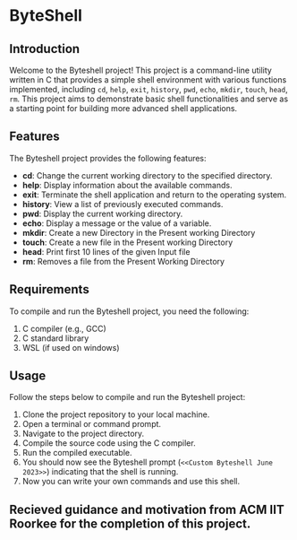 # ByteShell

## Introduction
Welcome to the Byteshell project! This project is a command-line utility written in C that provides a simple shell environment with various functions implemented, including `cd`, `help`, `exit`, `history`, `pwd`, `echo`, `mkdir`, `touch`, `head`, `rm`. This project aims to demonstrate basic shell functionalities and serve as a starting point for building more advanced shell applications.

## Features
The Byteshell project provides the following features:

- **cd**: Change the current working directory to the specified directory.
- **help**: Display information about the available commands.
- **exit**: Terminate the shell application and return to the operating system.
- **history**: View a list of previously executed commands.
- **pwd**: Display the current working directory.
- **echo**: Display a message or the value of a variable.
- **mkdir**: Create a new Directory in the Present working Directory
- **touch**: Create a new file in the Present working Directory
- **head**: Print first 10 lines of the given Input file
- **rm**: Removes a file from the Present Working Directory

## Requirements
To compile and run the Byteshell project, you need the following:

1. C compiler (e.g., GCC)
2. C standard library
3. WSL (if used on windows)

## Usage
Follow the steps below to compile and run the Byteshell project:

1. Clone the project repository to your local machine.
2. Open a terminal or command prompt.
3. Navigate to the project directory.
4. Compile the source code using the C compiler.
5. Run the compiled executable.
6. You should now see the Byteshell prompt (`<<Custom Byteshell June 2023>>`) indicating that the shell is running.
7. Now you can write your own commands and use this shell.

## Recieved guidance and motivation from ACM IIT Roorkee for the completion of this project. 
